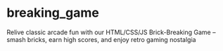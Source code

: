 # breaking_game
Relive classic arcade fun with our HTML/CSS/JS Brick-Breaking Game – smash bricks, earn high scores, and enjoy retro gaming nostalgia
